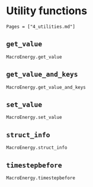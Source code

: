 # Utility functions

```@index
Pages = ["4_utilities.md"]
```

## `get_value`
```@docs
MacroEnergy.get_value
```

## `get_value_and_keys`
```@docs    
MacroEnergy.get_value_and_keys
```
## `set_value`
```@docs
MacroEnergy.set_value
```

## `struct_info`
```@docs
MacroEnergy.struct_info
```

## `timestepbefore`
```@docs
MacroEnergy.timestepbefore
```
